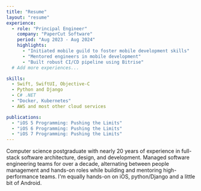```yaml
---
title: "Resume"
layout: "resume"
experience:
  - role: "Principal Engineer"
    company: "PaperCut Software"
    period: "Aug 2023 - Aug 2024"
    highlights:
      - "Initiated mobile guild to foster mobile development skills"
      - "Mentored engineers in mobile development"
      - "Built robust CI/CD pipeline using Bitrise"
  # Add more experiences...

skills:
  - Swift, SwiftUI, Objective-C
  - Python and Django
  - C# .NET
  - "Docker, Kubernetes"
  - AWS and most other cloud services

publications:
  - "iOS 5 Programming: Pushing the Limits"
  - "iOS 6 Programming: Pushing the Limits"
  - "iOS 7 Programming: Pushing the Limits"
---
```


Computer science postgraduate with nearly 20 years of experience in full-stack software architecture, design, and development. Managed software engineering teams for over a decade, alternating between people management and hands-on roles while building and mentoring high-performance teams.
I'm equally hands-on on iOS, python/Django and a little bit of Android.

